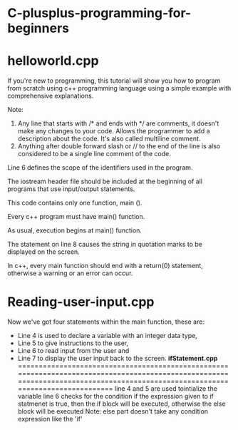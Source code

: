 # C-plusplus-programming-for-beginners

**helloworld.cpp**
================================================================
If you're new to programming, this tutorial will show you how to program from scratch using c++ programming language using a simple example with comprehensive explanations.

Note:
1. Any line that starts with /* and ends with */ are comments, it doesn't make any changes to your code. Allows the programmer to add a description about the code. It's also called multiline comment. 
2. Anything after double forward slash or // to the end of the line is also considered to be  a single line comment of the code.

Line 6 defines the scope of the identifiers used in the program.

The iostream header file should be included at the beginning of all programs that use input/output statements.

This code contains only one function, main ().

Every c++ program must have main() function.

As usual, execution begins at main() function.

The statement on line 8 causes the string in quotation marks to be displayed on the screen.

In c++, every main function should end with a return(0) statement, otherwise a warning or an error can occur.

**Reading-user-input.cpp**
================================================================================================================================================================================


Now we've got four statements within the main function, these are:

* Line 4 is used to declare a variable with an integer data type,
* Line 5 to give instructions to the user,
* Line 6 to read input from the user and
* Line 7 to display the user input back to the screen. 
**ifStatement.cpp**
================================================================================================================================================================================
line 4 and 5 are used tointialize the variable
line 6 checks for the condition if the expression given to if statmenet is true, then the if block will be executed, otherwise 
the else block will be executed 
Note:
else part doesn't take any condition expression like the 'if' 


